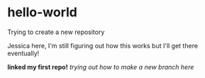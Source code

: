 # hello-world

Trying to create a new repository

Jessica here, I'm still figuring out how this works but I'll get there eventually! 

**linked my first repo!**
*trying out how to make a new branch here*

